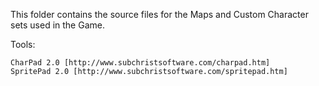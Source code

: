 This folder contains the source files for the Maps
and Custom Character sets used in the Game.

Tools:

    CharPad 2.0 [http://www.subchristsoftware.com/charpad.htm]
    SpritePad 2.0 [http://www.subchristsoftware.com/spritepad.htm]